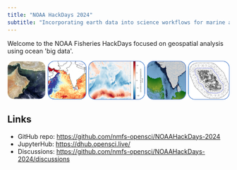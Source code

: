 ```yaml
---
title: "NOAA HackDays 2024"
subtitle: "Incorporating earth data into science workflows for marine applications"
---
```


Welcome to the NOAA Fisheries HackDays focused on geospatial analysis using ocean 'big data'.

![](images/banner-small.png)

## Links

* GitHub repo: <https://github.com/nmfs-opensci/NOAAHackDays-2024>
* JupyterHub: <https://dhub.opensci.live/>
* Discussions: <https://github.com/nmfs-opensci/NOAAHackDays-2024/discussions>
<!-- * Slack: <https://app.slack.com/client/T05PV2USY56/C05P7QP47UL> -->
